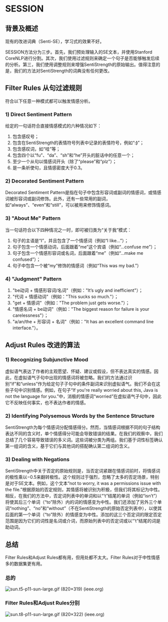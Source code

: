# SESSION

## 背景及概述

现有的改进词典（Senti-SE），学习式的效果不好。

SESSION方法分为三步。首先，我们预处理输入的SE文本，并使用Stanford CoreNLP进行分割。其次，我们使用过滤规则来确定一个句子是否能够触发后续的分析。第三，我们使用调整规则来增强SentiStrength的原始输出。值得注意的是，我们的方法对SentiStrength的词典没有任何更改。

## Filter Rules 从句过滤规则

符合以下任意一种模式都可以触发情感分析。

### 1) Direct Sentiment Pattern

给定的一句话符合直接情感模式的六种情况如下：

1. 包含感叹号；
2. 包含在SentiStrength的表情符号列表中记录的表情符号，例如“**:)**”；
3. 包含感叹词，如“哇”等；
4. 包含四个以“fu”、“da”、“sh”和“he”开头的脏话中的任意一个；
5. 至少一个从句以情感词开头（除了“please”和“plz”）；
6. 是一条祈使句，且情感密度大于0.3。

### 2) Decorated Sentiment Pattern

Decorated Sentiment Pattern是指在句子中包含形容词或副词的情感词，或情感词被形容词或副词修饰。此外，还有一些常用的副词，如“always”、“even”和“still”，可以被用来修饰情感词。

### 3) "About Me" Pattern

当一句话符合以下四种情况之一时，即可被归类为“关于我”模式：

1. 句子的主语是“I”，并且包含了一个情感词（例如“I like…”）；
2. 句子包含一个情感动词，后面跟着“me”这个宾语（例如“…confuse me”）；
3. 句子包含一个情感形容词或名词，后面跟着“me”（例如“…make me confused”）；
4. 句子中包含一个被“my”修饰的情感词（例如“This was my bad.”）

### 4) "Judgment" Pattern

1. "be动词 + 情感形容词/名词"（例如："It’s ugly and inefficient"）；
2. "代词 + 情感动词"（例如："This sucks so much."）；
3. "get + 情感词"（例如："The problem just gets worse."）；
4. "情感名词 + be动词"（例如："The biggest reason for failure is your carelessness"）；
5. "a/an/the + 形容词 + 名词"（例如："It has an excellent command line interface."）。

## Adjust Rules 改进的算法

### 1) Recognizing Subjunctive Mood

虚拟语气表达了作者的主观愿望、怀疑、建议或假设，但不表达真实的情感。因此，在虚拟语气子句中出现的情感词将被忽略。我们的方法通过识别“if”和“unless”作为给定句子子句中的条件副词来识别虚拟语气。我们不会在这些子句中识别情感。例如，在句子“If you're really worried about this, Java is not the language for you.”中，消极的情感词“worried”在虚拟语气子句中，因此它不反映任何事实，也不表达作者的情感。

### 2) Identifying Polysemous Words by the Sentence Structure

SentiStrength为每个情感词分配情感得分。然而，当情感词根据不同的句子结构表达不同的含义时，单个情感得分可能会导致错误的结果。在我们的观察中，我们总结了几个容易导致错误的多义词。这些词被分类为两组。我们基于词性标签确认第一组词的含义，基于它们与其他词的搭配确认第二组词的含义。

### 3) Dealing with Negations

SentiStrength中关于否定的原始规则是，当否定词紧跟在情感词前时，将情感词的极性乘以−0.5来翻转极性。这个规则过于强烈，忽略了太多的否定场景，特别是对于SE文本。例如，这个文本“not to worry, it was a permissions issue with the file.”根据原始的否定规则，其情感将被识别为积极，但我们将其标记为中性。相反，在我们的方法中，否定词列表中的单词和以“’t”结尾的单词（例如“isn’t”）将使其后三个单词（“to”除外）内的词的情感变为中性。我们还添加了另外三个单词“nothing”、“no”和“without”（不在SentiStrength的原始否定列表中），以使其后面的第一个单词（“to”除外）的情感变为中性。添加的这三个否定词的限定否定范围是因为它们的词性是名词或介词，而原始列表中的否定词或以“’t”结尾的词是助动词。

## 总结

Filter Rules和Adjust Rules都有用，但用处都不太大。Filter Rules对于中性情感多的数据集更有用。

### 总的

![sun.t5-p11-sun-large.gif (820×319) (ieee.org)](https://ieeexplore.ieee.org/mediastore_new/IEEE/content/media/9462945/9462957/9462971/sun.t5-p11-sun-large.gif)

### Filter Rules和Adjust Rules分别

![sun.t8-p11-sun-large.gif (820×322) (ieee.org)](https://ieeexplore.ieee.org/mediastore_new/IEEE/content/media/9462945/9462957/9462971/sun.t8-p11-sun-large.gif)